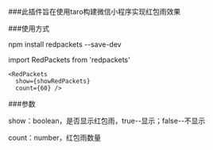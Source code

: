 ###此插件旨在使用taro构建微信小程序实现红包雨效果

###使用方式

npm install redpackets --save-dev

import RedPackets from 'redpackets'

```
<RedPackets 
  show={showRedPackets} 
  count={60} />
```

###参数

show：boolean，是否显示红包雨，true--显示；false--不显示

count：number，红包雨数量